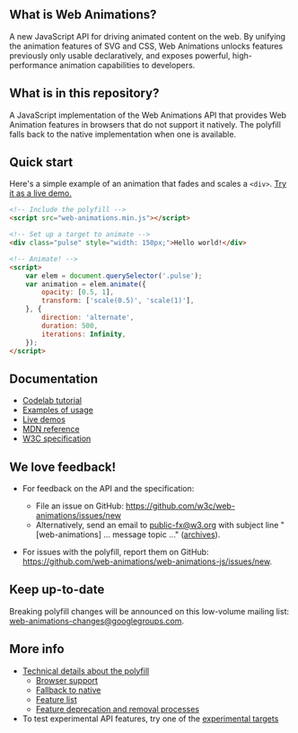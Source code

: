 
What is Web Animations?
-----------------------

A new JavaScript API for driving animated content on the web. By unifying
the animation features of SVG and CSS, Web Animations unlocks features
previously only usable declaratively, and exposes powerful, high-performance
animation capabilities to developers.

What is in this repository?
---------------------------

A JavaScript implementation of the Web Animations API that provides Web
Animation features in browsers that do not support it natively. The polyfill
falls back to the native implementation when one is available.

Quick start
-----------

Here's a simple example of an animation that fades and scales a `<div>`.
[Try it as a live demo.](http://jsbin.com/yageyezabo/edit?html,js,output)

```html
<!-- Include the polyfill -->
<script src="web-animations.min.js"></script>

<!-- Set up a target to animate -->
<div class="pulse" style="width: 150px;">Hello world!</div>

<!-- Animate! -->
<script>
    var elem = document.querySelector('.pulse');
    var animation = elem.animate({
        opacity: [0.5, 1],
        transform: ['scale(0.5)', 'scale(1)'],
    }, {
        direction: 'alternate',
        duration: 500,
        iterations: Infinity,
    });
</script>
```

Documentation
-------------

* [Codelab tutorial](https://github.com/web-animations/web-animations-codelabs)
* [Examples of usage](/docs/examples.md)
* [Live demos](https://web-animations.github.io/web-animations-demos)
* [MDN reference](https://developer.mozilla.org/en-US/docs/Web/API/Element/animate)
* [W3C specification](https://drafts.csswg.org/web-animations/)

We love feedback!
-----------------

* For feedback on the API and the specification:
    * File an issue on GitHub: <https://github.com/w3c/web-animations/issues/new>
    * Alternatively, send an email to <public-fx@w3.org> with subject line
"[web-animations] ... message topic ..."
([archives](http://lists.w3.org/Archives/Public/public-fx/)).

* For issues with the polyfill, report them on GitHub:
<https://github.com/web-animations/web-animations-js/issues/new>.

Keep up-to-date
---------------

Breaking polyfill changes will be announced on this low-volume mailing list:
[web-animations-changes@googlegroups.com](https://groups.google.com/forum/#!forum/web-animations-changes).

More info
---------

* [Technical details about the polyfill](/docs/support.md)
    * [Browser support](/docs/support.md#browser-support)
    * [Fallback to native](/docs/support.md#native-fallback)
    * [Feature list](/docs/support.md#features)
    * [Feature deprecation and removal processes](/docs/support.md#process-for-breaking-changes)
* To test experimental API features, try one of the
  [experimental targets](/docs/experimental.md)
